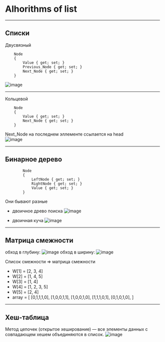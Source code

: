 # Alhorithms of list
- - - - - - -
Списки
---------
Двусвязный
```    
    Node
    {
        Value { get; set; }
        Previous_Node { get; set; }
        Next_Node { get; set; }
    }
```
![image](https://user-images.githubusercontent.com/37710447/119268459-27e2d400-bc04-11eb-98df-7db8a9aec702.png)

- - - - - - - -
Кольцевой
```
    Node
    {
        Value { get; set; }
        Next_Node { get; set; }
    }
```
Next_Node на последнем эллементе ссылается на head   
![image](https://user-images.githubusercontent.com/37710447/119268465-30d3a580-bc04-11eb-916a-38de0b6f566b.png)

- - - - - - - -


Бинарное дерево
---------
```
        Node
        {
            LeftNode { get; set; }
            RightNode { get; set; }
            Value { get; set; }
        }
```
Они бывают разные
* двоичное древо поиска ![image](https://user-images.githubusercontent.com/37710447/119268592-bce5cd00-bc04-11eb-9c45-905e74a612a4.png)

* двоичная куча ![image](https://user-images.githubusercontent.com/37710447/119268557-89a33e00-bc04-11eb-8804-babf9dbdc42e.png)

- - - - - - - -


Матрица смежности
---------
обход в глубину:
![image](https://user-images.githubusercontent.com/37710447/119268097-71caba80-bc02-11eb-96df-4d5249ced190.png)
обход в ширину:
![image](https://user-images.githubusercontent.com/37710447/119268101-7a22f580-bc02-11eb-82ad-eaa1dfcf6d4e.png)



Список смежности => матрица смежности
* W[1] = [2, 3, 4] 
* W[2] = [1, 4, 5] 
* W[3] = [1, 4] 
* W[4] = [1, 2, 3, 5] 
* W[5] = [2, 4]
* array = [
            [0,1,1,1,0],
            [1,0,0,1,1],
            [1,0,0,1,0],
            [1,1,1,0,1],
            [0,1,0,1,0],
        ]

- - - - - - - - - -
Хеш-таблица
---------
Метод цепочек (открытое хеширование) — все элементы данных с совпадающем хешем объединяются в список.
![image](https://user-images.githubusercontent.com/37710447/119317200-e3e5e280-bc88-11eb-9d22-ded38e54d87e.png)
